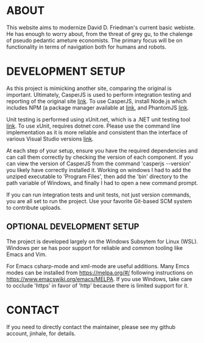 # ABOUT

This website aims to modernize David D. Friedman's current basic webiste. He has enough to worry about, from the threat of grey gu, to the chalenge of pseudo pedantic ameture economists. The primary focus will be on functionality in terms of navigation both for humans and robots.

# DEVELOPMENT SETUP

As this project is mimicking another site, comparing the original is important. Ultimately, CasperJS is used to perform integration testing and reporting of the original site [link](http://daviddfriedman.com/). To use CasperJS, install Node.js which includes NPM (a package manager available at [link](https://nodejs.org/en/), and PhantomJS [link](http://phantomjs.org/).

Unit testing is performed using xUnit.net, which is a .NET unit testing tool [link](https://xunit.github.io/docs/getting-started-dotnet-core.html). To use xUnit, requires dotnet core. Please use the command line implementation as it is more reliable and consistent than the interface of various Visual Studio versions [link](https://github.com/dotnet/core).

At each step of your setup, ensure you have the required dependencies and can call them correctly by checking the version of each component. If you can view the version of CasperJS from the command 'casperjs --version' you likely have correctly installed it. Working on windows I had to add the unziped executable to 'Program Files', then add the 'bin' directory to the path variable of Windows, and finally I had to open a new command prompt.

If you can run integration tests and unit tests, not just version commands, you are all set to run the project. Use your favorite Git-based SCM system to contribute uploads. 

## OPTIONAL DEVELOPMENT SETUP

The project is developed largely on the Windows Subsytem for Linux (WSL). Windows per se has poor support for reliable and common tooling like Emacs and Vim.

For Emacs csharp-mode and xml-mode are useful additions. Many Emcs modes can be installed from https://melpa.org/#/ following instructions on https://www.emacswiki.org/emacs/MELPA. If you use Windows, take care to occlude 'https' in favor of 'http' because there is limited support for it.

# CONTACT

If you need to directly contact the maintainer, please see my github account, jinhale, for details. 
